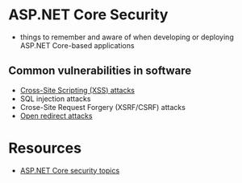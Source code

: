 # ASP.NET Core Security
- things to remember and aware of when developing or deploying ASP.NET Core-based applications

##  Common vulnerabilities in software
- [Cross-Site Scripting (XSS) attacks](https://github.com/jerobado/Study/blob/main/ASP.NET%20Core/Security/Cross-Site%20Scripting%20(XSS).md)
- SQL injection attacks
- Crose-Site Request Forgery (XSRF/CSRF) attacks
- [Open redirect attacks](https://github.com/jerobado/Study/blob/main/ASP.NET%20Core/Security/Open%20redirects.md)

# Resources
- [ASP.NET Core security topics](https://learn.microsoft.com/en-us/aspnet/core/security/?view=aspnetcore-6.0)